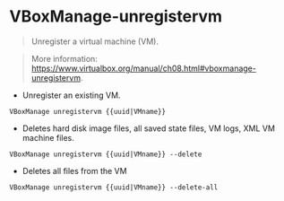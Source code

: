# VBoxManage-unregistervm

> Unregister a virtual machine (VM).

> More information: <https://www.virtualbox.org/manual/ch08.html#vboxmanage-unregistervm>.

- Unregister an existing VM.

`VBoxManage unregistervm {{uuid|VMname}}`

- Deletes hard disk image files, all saved state files, VM logs, XML VM machine  files.

`VBoxManage unregistervm {{uuid|VMname}} --delete`

- Deletes all files from the VM

`VBoxManage unregistervm {{uuid|VMname}} --delete-all`




